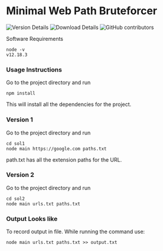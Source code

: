# Minimal Web Path Bruteforcer

![Version Details](https://img.shields.io/badge/version-1.0-brightgreen.svg)
![Download Details](https://img.shields.io/github/downloads/mohitesh07/path-bruteforcer/total.svg)
![GitHub contributors](https://img.shields.io/github/contributors/mohitesh07/path-bruteforcer.svg)

Software Requirements

```
node -v
v12.18.3
```

### Usage Instructions
Go to the project directory and run
```
npm install
```
This will install all the dependencies for the project.

### Version 1
Go to the project directory and run
```
cd sol1
node main https://google.com paths.txt 
```
path.txt has all the extension paths for the URL.

### Version 2
Go to the project directory and run
```
cd sol2
node main urls.txt paths.txt
```

### Output Looks like
To record output in file. While running the command use:
```
node main urls.txt paths.txt >> output.txt
```
